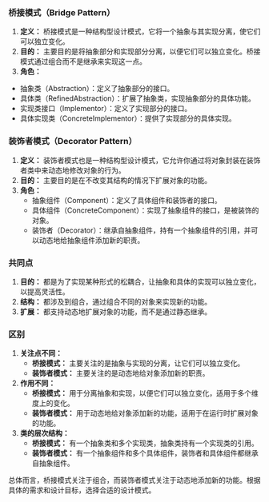 ### 桥接模式（Bridge Pattern）

1. **定义：** 桥接模式是一种结构型设计模式，它将一个抽象与其实现分离，使它们可以独立变化。
2. **目的：** 主要目的是将抽象部分和实现部分分离，以便它们可以独立变化。桥接模式通过组合而不是继承来实现这一点。
3. **角色：**
  - 抽象类（Abstraction）：定义了抽象部分的接口。
  - 具体类（RefinedAbstraction）：扩展了抽象类，实现抽象部分的具体功能。
  - 实现类接口（Implementor）：定义了实现部分的接口。
  - 具体实现类（ConcreteImplementor）：提供了实现部分的具体实现。

### 装饰者模式（Decorator Pattern）

1. **定义：** 装饰者模式也是一种结构型设计模式，它允许你通过将对象封装在装饰者类中来动态地修改对象的行为。
2. **目的：** 主要目的是在不改变其结构的情况下扩展对象的功能。
3. **角色：**
   - 抽象组件（Component）：定义了具体组件和装饰者的接口。
   - 具体组件（ConcreteComponent）：实现了抽象组件的接口，是被装饰的对象。
   - 装饰者（Decorator）：继承自抽象组件，持有一个抽象组件的引用，并可以动态地给抽象组件添加新的职责。

### 共同点

1. **目的：** 都是为了实现某种形式的松耦合，让抽象和具体的实现可以独立变化，以提高灵活性。
2. **结构：** 都涉及到组合，通过组合不同的对象来实现新的功能。 
3. **扩展：** 都支持动态地扩展对象的功能，而不是通过静态继承。

### 区别

1. **关注点不同：**
   - **桥接模式：** 主要关注的是抽象与实现的分离，让它们可以独立变化。
   - **装饰者模式：** 主要关注的是动态地给对象添加新的职责。
2. **作用不同：**
   - **桥接模式：** 用于分离抽象和实现，以便它们可以独立变化，适用于多个维度上的变化。
   - **装饰者模式：** 用于动态地给对象添加新的功能，适用于在运行时扩展对象的功能。
3. **类的层次结构：**
   - **桥接模式：** 有一个抽象类和多个实现类，抽象类持有一个实现类的引用。
   - **装饰者模式：** 有一个抽象组件和多个具体组件，装饰者和具体组件都继承自抽象组件。

总体而言，桥接模式关注于组合，而装饰者模式关注于动态地添加新的功能。根据具体的需求和设计目标，选择合适的设计模式。